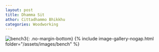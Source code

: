 ```yaml
---
layout: post
title: Dhamma Sit
athor: Cittadhammo Bhikkhu
categories: Woodworking
---
```


![bench3](/assets/images/bench2.png){: .no-margin-bottom}
{% include image-gallery-nogap.html folder="/assets/images/bench" %}

